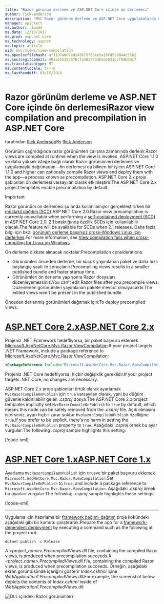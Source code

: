 ```yaml
---
title: "Razor görünüm derleme ve ASP.NET Core içinde ön derlemesi"
author: rick-anderson
description: "MVC Razor görünüm derleme ve ASP.NET Core uygulamalarda ön derlemesi etkinleştirmeyi öğrenin."
manager: wpickett
ms.author: riande
ms.date: 12/13/2017
ms.prod: asp.net-core
ms.technology: aspnet
ms.topic: article
uid: mvc/views/view-compilation
ms.openlocfilehash: af1137a087ed145675f38ce5a10fd553044c5582
ms.sourcegitcommit: 493a215355576cfa481773365de021bcf04bb9c7
ms.translationtype: MT
ms.contentlocale: tr-TR
ms.lasthandoff: 03/15/2018
---
```

# <a name="razor-view-compilation-and-precompilation-in-aspnet-core"></a><span data-ttu-id="f4c53-103">Razor görünüm derleme ve ASP.NET Core içinde ön derlemesi</span><span class="sxs-lookup"><span data-stu-id="f4c53-103">Razor view compilation and precompilation in ASP.NET Core</span></span>

<span data-ttu-id="f4c53-104">tarafından [Rick Anderson](https://twitter.com/RickAndMSFT)</span><span class="sxs-lookup"><span data-stu-id="f4c53-104">By [Rick Anderson](https://twitter.com/RickAndMSFT)</span></span>

<span data-ttu-id="f4c53-105">Görünüm çağrıldığında razor görünümleri çalışma zamanında derlenir.</span><span class="sxs-lookup"><span data-stu-id="f4c53-105">Razor views are compiled at runtime when the view is invoked.</span></span> <span data-ttu-id="f4c53-106">ASP.NET Core 1.1.0 ve daha yüksek isteğe bağlı olarak Razor görünümleri derlemek ve uygulamayla dağıtmadan&mdash;ön derlemesi da bilinen bir işlem.</span><span class="sxs-lookup"><span data-stu-id="f4c53-106">ASP.NET Core 1.1.0 and higher can optionally compile Razor views and deploy them with the app&mdash;a process known as precompilation.</span></span> <span data-ttu-id="f4c53-107">ASP.NET Core 2.x proje şablonları ön derlemesi varsayılan olarak etkinleştirir.</span><span class="sxs-lookup"><span data-stu-id="f4c53-107">The ASP.NET Core 2.x project templates enable precompilation by default.</span></span>

> [!IMPORTANT]
> <span data-ttu-id="f4c53-108">Razor görünüm ön derlemesi şu anda kullanılamıyor gerçekleştirirken bir [müstakil dağıtım (SCD)](/dotnet/core/deploying/#self-contained-deployments-scd) ASP.NET Core 2.0.</span><span class="sxs-lookup"><span data-stu-id="f4c53-108">Razor view precompilation is currently unavailable when performing a [self-contained deployment (SCD)](/dotnet/core/deploying/#self-contained-deployments-scd) in ASP.NET Core 2.0.</span></span> <span data-ttu-id="f4c53-109">2.1 bıraktığında özellik SCDs için kullanılabilir olacak.</span><span class="sxs-lookup"><span data-stu-id="f4c53-109">The feature will be available for SCDs when 2.1 releases.</span></span> <span data-ttu-id="f4c53-110">Daha fazla bilgi için bkz: [görünüm derleme başarısız cross-Windows Linux için derlerken](https://github.com/aspnet/MvcPrecompilation/issues/102).</span><span class="sxs-lookup"><span data-stu-id="f4c53-110">For more information, see [View compilation fails when cross-compiling for Linux on Windows](https://github.com/aspnet/MvcPrecompilation/issues/102).</span></span>

<span data-ttu-id="f4c53-111">Ön derleme dikkate alınacak noktalar:</span><span class="sxs-lookup"><span data-stu-id="f4c53-111">Precompilation considerations:</span></span>

* <span data-ttu-id="f4c53-112">Görünümleri önceden derleme, bir küçük yayımlanan paket ve daha hızlı başlangıç saati ile sonuçlanır.</span><span class="sxs-lookup"><span data-stu-id="f4c53-112">Precompiling views results in a smaller published bundle and faster startup time.</span></span>
* <span data-ttu-id="f4c53-113">Görünümleri ön derleme yap sonra Razor dosyaları düzenleyemezsiniz.</span><span class="sxs-lookup"><span data-stu-id="f4c53-113">You can't edit Razor files after you precompile views.</span></span> <span data-ttu-id="f4c53-114">Düzenlenen görünümleri yayımlanan pakete mevcut olmayacaktır.</span><span class="sxs-lookup"><span data-stu-id="f4c53-114">The edited views won't be present in the published bundle.</span></span> 

<span data-ttu-id="f4c53-115">Önceden derlenmiş görünümleri dağıtmak için:</span><span class="sxs-lookup"><span data-stu-id="f4c53-115">To deploy precompiled views:</span></span>

# <a name="aspnet-core-2xtabaspnetcore2x"></a>[<span data-ttu-id="f4c53-116">ASP.NET Core 2.x</span><span class="sxs-lookup"><span data-stu-id="f4c53-116">ASP.NET Core 2.x</span></span>](#tab/aspnetcore2x)

<span data-ttu-id="f4c53-117">Projeniz .NET Framework hedefliyorsa, bir paket başvuru eklemek [Microsoft.AspNetCore.Mvc.Razor.ViewCompilation](https://www.nuget.org/packages/Microsoft.AspNetCore.Mvc.Razor.ViewCompilation/):</span><span class="sxs-lookup"><span data-stu-id="f4c53-117">If your project targets .NET Framework, include a package reference to [Microsoft.AspNetCore.Mvc.Razor.ViewCompilation](https://www.nuget.org/packages/Microsoft.AspNetCore.Mvc.Razor.ViewCompilation/):</span></span>

```xml
<PackageReference Include="Microsoft.AspNetCore.Mvc.Razor.ViewCompilation" Version="2.0.0" PrivateAssets="All" />
```

<span data-ttu-id="f4c53-118">Projeniz .NET Core hedefliyorsa, hiçbir değişiklik gereklidir.</span><span class="sxs-lookup"><span data-stu-id="f4c53-118">If your project targets .NET Core, no changes are necessary.</span></span>

<span data-ttu-id="f4c53-119">ASP.NET Core 2.x proje şablonları örtük olarak ayarlamak `MvcRazorCompileOnPublish` için `true` varsayılan olarak, yani bu düğüm güvenle kaldırılabilir gelen *.csproj* dosya.</span><span class="sxs-lookup"><span data-stu-id="f4c53-119">The ASP.NET Core 2.x project templates implicitly set `MvcRazorCompileOnPublish` to `true` by default, which means this node can be safely removed from the *.csproj* file.</span></span> <span data-ttu-id="f4c53-120">Açık olmasını isterseniz, ayarı hiçbir zarar yoktur `MvcRazorCompileOnPublish` özelliğine `true`.</span><span class="sxs-lookup"><span data-stu-id="f4c53-120">If you prefer to be explicit, there's no harm in setting the `MvcRazorCompileOnPublish` property to `true`.</span></span> <span data-ttu-id="f4c53-121">Aşağıdaki *.csproj* örnek bu ayar vurgular:</span><span class="sxs-lookup"><span data-stu-id="f4c53-121">The following *.csproj* sample highlights this setting:</span></span>

[!code-xml[](view-compilation\sample\MvcRazorCompileOnPublish2.csproj?highlight=5)]

# <a name="aspnet-core-1xtabaspnetcore1x"></a>[<span data-ttu-id="f4c53-122">ASP.NET Core 1.x</span><span class="sxs-lookup"><span data-stu-id="f4c53-122">ASP.NET Core 1.x</span></span>](#tab/aspnetcore1x)

<span data-ttu-id="f4c53-123">Ayarlama `MvcRazorCompileOnPublish` için `true`ve bir paket başvuru eklemek `Microsoft.AspNetCore.Mvc.Razor.ViewCompilation`.</span><span class="sxs-lookup"><span data-stu-id="f4c53-123">Set `MvcRazorCompileOnPublish` to `true`, and include a package reference to `Microsoft.AspNetCore.Mvc.Razor.ViewCompilation`.</span></span> <span data-ttu-id="f4c53-124">Aşağıdaki *.csproj* örnek bu ayarları vurgular:</span><span class="sxs-lookup"><span data-stu-id="f4c53-124">The following *.csproj* sample highlights these settings:</span></span>

[!code-xml[](view-compilation\sample\MvcRazorCompileOnPublish.csproj?highlight=5,12)]

---

<span data-ttu-id="f4c53-125">Uygulama için hazırlama bir [framework bağımlı dağıtım](/dotnet/core/deploying/#framework-dependent-deployments-fdd) proje kökündeki aşağıdaki gibi bir komutu çalıştırarak:</span><span class="sxs-lookup"><span data-stu-id="f4c53-125">Prepare the app for a [framework-dependent deployment](/dotnet/core/deploying/#framework-dependent-deployments-fdd) by executing a command such as the following at the project root:</span></span>

```console
dotnet publish -c Release
```

<span data-ttu-id="f4c53-126">A *<project_name>.PrecompiledViews.dll* file, containing the compiled Razor views, is produced when precompilation succeeds.</span><span class="sxs-lookup"><span data-stu-id="f4c53-126">A *<project_name>.PrecompiledViews.dll* file, containing the compiled Razor views, is produced when precompilation succeeds.</span></span> <span data-ttu-id="f4c53-127">Örneğin, aşağıdaki ekran görüntüsünde içeriğini gösterir *Index.cshtml* içine *WebApplication1.PrecompiledViews.dll*:</span><span class="sxs-lookup"><span data-stu-id="f4c53-127">For example, the screenshot below depicts the contents of *Index.cshtml* inside of *WebApplication1.PrecompiledViews.dll*:</span></span>

![DLL içindeki Razor görünümleri](view-compilation/_static/razor-views-in-dll.png)
